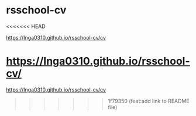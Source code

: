 # rsschool-cv

<<<<<<< HEAD


https://Inga0310.github.io/rsschool-cv/cv


https://Inga0310.github.io/rsschool-cv/
=======
https://Inga0310.github.io/rsschool-cv/cv
>>>>>>> 1f79350 (feat:add link to README file)
